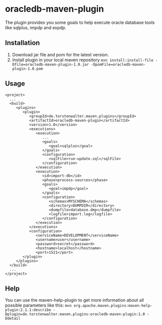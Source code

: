 oracledb-maven-plugin
=====================

The plugin provides you some goals to help execute oracle database tools like sqlplus, impdp and expdp.

Installation
------------
1. Download jar file and pom for the latest version.
2. Install plugin in your local maven repository
   `mvn install:install-file -Dfile=oracledb-maven-plugin-1.0.jar -DpomFile=oracledb-maven-plugin-1.0.pom`


Usage
-----

    <project>
      ...
      <build>
         <plugins>
            <plugin>
               <groupId>de.torstenwalter.maven.plugins</groupId>
               <artifactId>oracledb-maven-plugin</artifactId>
               <version>1.0</version>
               <executions>
                  <execution>
                     ...
                     <goals>
                        <goal>sqlplus</goal>
                     </goals>
                     <configuration>
                        <sqlFile>run-update.sql</sqlFile>
                     </configuration>
                  </execution>
                  <execution>
                     <id>import-db</id>
                     <phase>process-sources</phase>
                     <goals>
                        <goal>impdp</goal>
                     </goals>
                     <configuration>
                        <schemas>MYSCHEMA</schemas>
                        <directory>DUMPDIR</directory>
                        <dumpfile>database.dmp</dumpfile>
                        <logfile>import.log</logfile>
                     </configuration>
                  </execution>
               </executions>
               <configuration>
                  <serviceName>DEVELOPMENT</serviceName>
                  <username>user</username>
                  <password>secret</password>
                  <hostname>localhost</hostname>
                  <port>1521</port>
            </plugin>
         </plugins>
      </build>
      ...
    </project>


Help
----

You can use the maven-help-plugin to get more information about all possible parameters like this:
   `mvn org.apache.maven.plugins:maven-help-plugin:2.1.1:describe -Dplugin=de.torstenwalter.maven.plugins:oracledb-maven-plugin:1.0 -Ddetail`